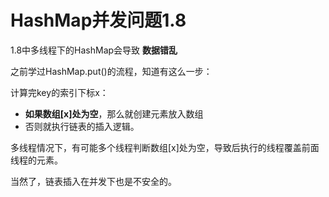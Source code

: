 # HashMap并发问题1.8

1.8中多线程下的HashMap会导致 **数据错乱**

之前学过HashMap.put()的流程，知道有这么一步：

计算完key的索引下标x：

- **如果数组[x]处为空**，那么就创建元素放入数组
- 否则就执行链表的插入逻辑。

多线程情况下，有可能多个线程判断数组[x]处为空，导致后执行的线程覆盖前面线程的元素。

当然了，链表插入在并发下也是不安全的。